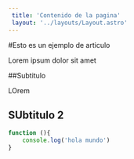 ```yaml
---
 title: 'Contenido de la pagina'
 layout: '../layouts/Layout.astro'
---
```


#Esto es un ejemplo de articulo

Lorem ipsum dolor sit amet

##Subtitulo 

LOrem

## SUbtitulo 2

```javascript
function (){
    console.log('hola mundo')
}
```